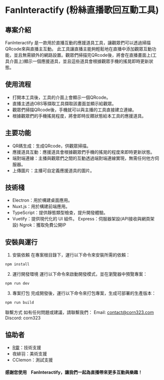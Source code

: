 # FanInteractify (粉絲直播歌回互動工具)
 ## 專案介紹
 FanInteractify 是一款用於直播互動的應援道具工具，讓觀眾們可以透過掃描QRcode來與直播主互動。
 此工具讓直播主能夠輕鬆地在直播中添加觀眾互動功能，並且無需額外的網路設置。觀眾們掃描完QRcode後，將會在直播畫面上(工具介面上)顯示一個應援道具，並且這些道具會根據觀眾手機的搖晃即時更新狀態。
 
 ## 使用流程
 - 打開本工具後，工具的介面上會顯示一個QRcode。
 - 直播主透過OBS等擷取工具擷取該畫面並顯示給觀眾。
 - 觀眾們掃描QRcode後，手機就可以與主播的工具直接建立連線。
 - 根據觀眾們的手機搖晃程度，將會即時反饋狀態給本工具的應援道具。
 ## 主要功能
 - QR碼生成：生成QRcode，供觀眾掃描。
 - 應援道具互動：應援道具會根據觀眾們手機的搖晃的程度來即時更新狀態。
 - 端對端連線：主播與觀眾們之間的互動透過端對端連線實現，無需任何他方伺服器。
 - 上傳圖片：主播可自定義應援道具的圖片。
 
 ## 技術棧
 - Electron：用於構建桌面應用。
 - Nuxt.js：用於構建前端應用。
 - TypeScript：提供靜態類型檢查，提升開發體驗。
 - Vuetify：提供現代化的 UI 組件。
 Express：伺服器架設(API接收與網頁架設)
 Ngrok：獲取免費公開IP
 
 ## 安裝與運行
 1. 安裝依賴
 在專案根目錄下，運行以下命令來安裝所需的依賴：
 ```
 npm install
 ```
 2. 運行開發環境
 運行以下命令來啟動開發模式，並在瀏覽器中預覽專案：
 ```
 npm run dev
 ```
 3. 專案打包
 完成開發後，運行以下命令來打包專案，生成可部署的生產版本：
 ```
 npm run build
 ```
 聯繫方式
 如有任何問題或建議，請聯繫我們：
 Email: contact@corn323.com
 Discord: corn323
 ## 協助者
 - [R靈](https://github.com/necro-wbj)：技術支援
 - 夜緋羽：美術支援
 - CClemon：測試支援
 #### 感謝您使用　FanInteractify，讓我們一起為直播帶來更多互動與樂趣！
